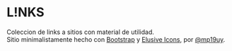 L!NKS
=====
Coleccion de links a sitios con material de utilidad.  
Sitio minimalistamente hecho con [Bootstrap](http://getbootstrap.com) y [Elusive Icons](http://shoestrap.org/downloads/elusive-icons-webfont), por [@mp19uy](https://twitter.com/mp19uy).
